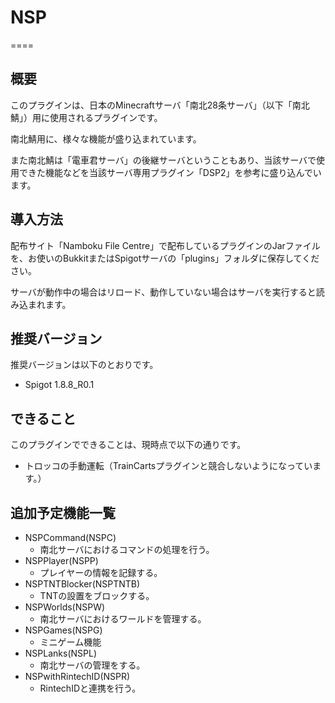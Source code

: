 # NSP

====

## 概要
このプラグインは、日本のMinecraftサーバ「南北28条サーバ」（以下「南北鯖」）用に使用されるプラグインです。

南北鯖用に、様々な機能が盛り込まれています。

また南北鯖は「電車君サーバ」の後継サーバということもあり、当該サーバで使用できた機能などを当該サーバ専用プラグイン「DSP2」を参考に盛り込んでいます。

## 導入方法
配布サイト「Namboku File Centre」で配布しているプラグインのJarファイルを、お使いのBukkitまたはSpigotサーバの「plugins」フォルダに保存してください。

サーバが動作中の場合はリロード、動作していない場合はサーバを実行すると読み込まれます。
## 推奨バージョン
推奨バージョンは以下のとおりです。
* Spigot 1.8.8_R0.1

## できること
このプラグインでできることは、現時点で以下の通りです。
* トロッコの手動運転（TrainCartsプラグインと競合しないようになっています。）

## 追加予定機能一覧
* NSPCommand(NSPC)
	* 南北サーバにおけるコマンドの処理を行う。
* NSPPlayer(NSPP)
	* プレイヤーの情報を記録する。
* NSPTNTBlocker(NSPTNTB)
	* TNTの設置をブロックする。
* NSPWorlds(NSPW)
	* 南北サーバにおけるワールドを管理する。
* NSPGames(NSPG)
	* ミニゲーム機能
* NSPLanks(NSPL)
	* 南北サーバの管理をする。
* NSPwithRintechID(NSPR)
	* RintechIDと連携を行う。
